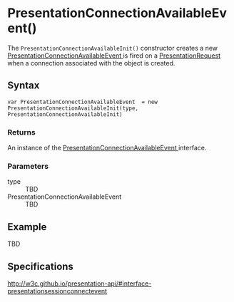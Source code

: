 # PresentationConnectionAvailableEvent()

The `PresentationConnectionAvailableInit()` constructor creates a new [PresentationConnectionAvailableEvent ](PresentationConnectionAvailableEvent.md) is fired on a [PresentationRequest](PresentationRequest.md) when a connection associated with the object is created.

## Syntax

`var PresentationConnectionAvailableEvent  = new PresentationConnectionAvailableInit(type, PresentationConnectionAvailableInit)`

### Returns

An instance of the [PresentationConnectionAvailableEvent ](PresentationConnectionAvailableEvent.md) interface.

### Parameters

<dl>
  <dt>type</dt>
  <dd>TBD</dd>
  <dt>PresentationConnectionAvailableEvent </dt>
  <dd>TBD</dd>
</dl>

## Example

TBD

## Specifications

<http://w3c.github.io/presentation-api/#interface-presentationsessionconnectevent>
